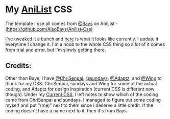 # My [AniList](https://anilist.co/user/April/) CSS
The template I use all comes from [@Bays](https://anilist.co/user/Bays) on AniList - (https://github.com/AlsoBays/Anilist-Css)

I've tweaked it a bunch and [here](https://github.com/pinkazoid/My-CSS/blob/main/CSS) is what it looks like currently. I update it everytime I change it. I'm a noob to the whole CSS thing so a lot of it comes from trial and error, but I'm slowly getting there. 

## Credits:
Other than Bays, I have [@ChriSenpai](https://anilist.co/user/ChriSenpai/), [@sundays](https://anilist.co/user/sundays/), [@Adaptz](https://anilist.co/user/Adaptz/), and [@Wing](https://anilist.co/user/Wing/) to thank for my CSS. ChriSenpai, sundays and Wing for some of the actual coding, and Adaptz for design inspiration (current CSS is different now though). Under my [Current CSS](https://github.com/pinkazoid/My-CSS/blob/main/Current%20CSS), I left notes to show which of the coding came from ChriSenpai and sundays. I managed to figure out some coding myself and put "(me)" next to them since I deserve a little credit. If the coding doesn't have a name next to it, then it's from Bays.
